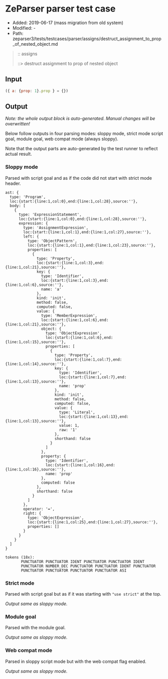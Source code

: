 # ZeParser parser test case

- Added: 2019-06-17 (mass migration from old system)
- Modified: -
- Path: zeparser3/tests/testcases/parser/assigns/destruct_assignment_to_prop_of_nested_object.md

> :: assigns
>
> ::> destruct assignment to prop of nested object

## Input

`````js
({ a: {prop: 1}.prop } = {})
`````

## Output

_Note: the whole output block is auto-generated. Manual changes will be overwritten!_

Below follow outputs in four parsing modes: sloppy mode, strict mode script goal, module goal, web compat mode (always sloppy).

Note that the output parts are auto-generated by the test runner to reflect actual result.

### Sloppy mode

Parsed with script goal and as if the code did not start with strict mode header.

`````
ast: {
  type: 'Program',
  loc:{start:{line:1,col:0},end:{line:1,col:28},source:''},
  body: [
    {
      type: 'ExpressionStatement',
      loc:{start:{line:1,col:0},end:{line:1,col:28},source:''},
      expression: {
        type: 'AssignmentExpression',
        loc:{start:{line:1,col:1},end:{line:1,col:27},source:''},
        left: {
          type: 'ObjectPattern',
          loc:{start:{line:1,col:1},end:{line:1,col:23},source:''},
          properties: [
            {
              type: 'Property',
              loc:{start:{line:1,col:3},end:{line:1,col:21},source:''},
              key: {
                type: 'Identifier',
                loc:{start:{line:1,col:3},end:{line:1,col:6},source:''},
                name: 'a'
              },
              kind: 'init',
              method: false,
              computed: false,
              value: {
                type: 'MemberExpression',
                loc:{start:{line:1,col:6},end:{line:1,col:21},source:''},
                object: {
                  type: 'ObjectExpression',
                  loc:{start:{line:1,col:6},end:{line:1,col:15},source:''},
                  properties: [
                    {
                      type: 'Property',
                      loc:{start:{line:1,col:7},end:{line:1,col:14},source:''},
                      key: {
                        type: 'Identifier',
                        loc:{start:{line:1,col:7},end:{line:1,col:13},source:''},
                        name: 'prop'
                      },
                      kind: 'init',
                      method: false,
                      computed: false,
                      value: {
                        type: 'Literal',
                        loc:{start:{line:1,col:13},end:{line:1,col:13},source:''},
                        value: 1,
                        raw: '1'
                      },
                      shorthand: false
                    }
                  ]
                },
                property: {
                  type: 'Identifier',
                  loc:{start:{line:1,col:16},end:{line:1,col:16},source:''},
                  name: 'prop'
                },
                computed: false
              },
              shorthand: false
            }
          ]
        },
        operator: '=',
        right: {
          type: 'ObjectExpression',
          loc:{start:{line:1,col:25},end:{line:1,col:27},source:''},
          properties: []
        }
      }
    }
  ]
}

tokens (18x):
       PUNCTUATOR PUNCTUATOR IDENT PUNCTUATOR PUNCTUATOR IDENT
       PUNCTUATOR NUMBER_DEC PUNCTUATOR PUNCTUATOR IDENT PUNCTUATOR
       PUNCTUATOR PUNCTUATOR PUNCTUATOR PUNCTUATOR ASI
`````

### Strict mode

Parsed with script goal but as if it was starting with `"use strict"` at the top.

_Output same as sloppy mode._

### Module goal

Parsed with the module goal.

_Output same as sloppy mode._

### Web compat mode

Parsed in sloppy script mode but with the web compat flag enabled.

_Output same as sloppy mode._
